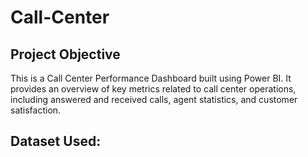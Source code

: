 # Call-Center
## Project Objective
This is a Call Center Performance Dashboard built using Power BI. It provides an overview of key metrics related to call center operations, including answered and received calls, agent statistics, and customer satisfaction.

## Dataset Used:

